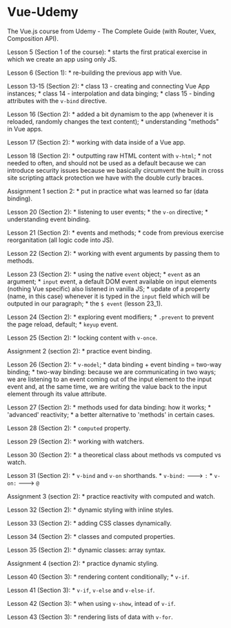 # Vue-Udemy
The Vue.js course from Udemy - The Complete Guide (with Router, Vuex, Composition API).

Lesson 5 (Section 1 of the course):
    * starts the first pratical exercise in which we create an
    app using only JS.

Lesson 6 (Section 1):
    * re-building the previous app with Vue.

Lesson 13-15 (Section 2):
    * class 13 - creating and connecting Vue App instances;
    * class 14 - interpolation and data binging;
    * class 15 - binding attributes with the `v-bind` directive.

Lesson 16 (Section 2):
    * added a bit dynamism to the app (whenever it is reloaded, randomly changes the text content);
    * understanding "methods" in Vue apps.

Lesson 17 (Section 2):
    * working with data inside of a Vue app.

Lesson 18 (Section 2):
    * outputting raw HTML content with `v-html`;
    * not needed to often, and should not be used as a default because we can introduce security issues because we basically circumvent the built in cross site scripting attack protection we have with the double curly braces.

Assignment 1 section 2:
    * put in practice what was learned so far (data binding).

Lesson 20 (Section 2):
    * listening to user events;
    * the `v-on` directive;
    * understanding event binding.

Lesson 21 (Section 2):
    * events and methods;
    * code from previous exercise reorganitation (all logic code into JS).

Lesson 22 (Section 2):
    * working with event arguments by passing them to methods.

Lesson 23 (Section 2):
    * using the native `event` object;
    * `event` as an argument;
    * `input` event, a default DOM event available on input elements (nothing Vue specific) also listened in vanilla JS;
    * update of a property (name, in this case) whenever it is typed in the `input` field which will be outputed in our paragraph;
    * the `$ event` (lesson 23_1).

Lesson 24 (Section 2):
    * exploring event modifiers;
    * `.prevent` to prevent the page reload, default;
    * `keyup` event.

Lesson 25 (Section 2):
    * locking content with `v-once`.

Assignment 2 (section 2):
    * practice event binding.

Lesson 26 (Section 2):
    * `v-model`;
    * data binding + event binding = two-way binding;
    * two-way binding: because we are communicating in two ways; we are listening to an event coming out of the input element to the input event and, at the same time, we are writing the value back to the input element through its value attribute.

Lesson 27 (Section 2):
    * methods used for data binding: how it works;
    * 'advanced' reactivity;
    * a better alternative to 'methods' in certain cases.

Lesson 28 (Section 2):
    * `computed` property.

Lesson 29 (Section 2):
    * working with watchers.

Lesson 30 (Section 2):
    * a theoretical class about methods vs computed vs watch.

Lesson 31 (Section 2):
    * `v-bind` and `v-on` shorthands.
    * `v-bind:` ---> `:`
    * `v-on:` ---> `@`

Assignment 3 (section 2):
    * practice reactivity with computed and watch.

Lesson 32 (Section 2):
    * dynamic styling with inline styles.

Lesson 33 (Section 2):
    * adding CSS classes dynamically.

Lesson 34 (Section 2):
    * classes and computed properties.

Lesson 35 (Section 2):
    * dynamic classes: array syntax.

Assignment 4 (section 2):
    * practice dynamic styling.

Lesson 40 (Section 3):
    * rendering content conditionally;
    * `v-if`.

Lesson 41 (Section 3):
    * `v-if`, `v-else` and `v-else-if`.

Lesson 42 (Section 3):
    * when using `v-show`, intead of `v-if`.

Lesson 43 (Section 3):
    * rendering lists of data with `v-for`.